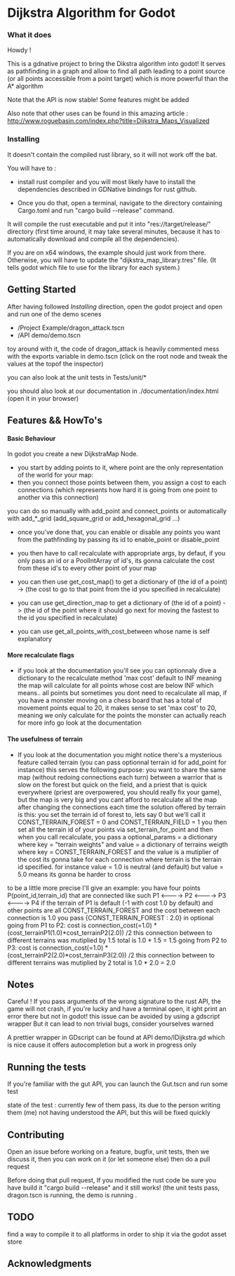 # Dijkstra Algorithm for Godot



### What it does

Howdy !

This is a gdnative project to bring the Dikstra algorithm into godot! It serves as pathfinding in a graph and allow to find all path leading to a point source (or all points accessible from a point target) which is more powerful than the A* algorithm

Note that the API is now stable! Some features might be added

Also note that other uses can be found in this amazing article : http://www.roguebasin.com/index.php?title=Dijkstra_Maps_Visualized


### Installing


It doesn't contain the compiled rust library, so it will not work off the bat.

You will have to : 
* install rust compiler and you will most likely have to install the dependencies described in GDNative bindings for rust github.

* Once you do that, open a terminal, navigate to the directory containing Cargo.toml and run "cargo build --release" command.

It will compile the rust executable and put it into "res://target/release/" directory (first time around, it may take several minutes, because it has to automatically download and compile all the dependencies). 

If you are on x64 windows, the example should just work from there. Otherwise, you will have to update the "dijkstra_map_library.tres" file. (It tells godot which file to use for the library for each system.)

## Getting Started

After having followed *Installing* direction, open the godot project and open and run one of the demo scenes 
*  /Project Example/dragon_attack.tscn
* /API demo/demo.tscn

toy around with it, the code of dragon_attack is heavily commented
mess with the exports variable in demo.tscn (click on the root node and tweak the values at the topof the inspector)

you can also look at the unit tests in Tests/unit/*

you should also look at our documentation in ./documentation/index.html (open it in your browser)

## Features && HowTo's

#### Basic Behaviour
In godot you create a new DijkstraMap Node.
* you start by adding points to it, where point are the only representation of the world for your map:
* then you connect those points between them, you assign a cost to each connections (which represents how hard it is going from one point to another via this connection)

you can do so manually with add_point and connect_points
or automatically with add_*_grid (add_square_grid or add_hexagonal_grid ...)

* once you've done that, you can enable or disable any points  you want from the pathfinding by passing its id to enable_point or disable_point
* you then have to call recalculate with appropriate args, by defaut, if you only pass an id or a PoolIntArray of id's, its gonna calculate the cost from these id's to every other point of your map

* you can then use get_cost_map() to get a dictionary of (the id of a point) -> (the cost to go to that point from the id you specified in recalculate)
* you can use get_direction_map to get a dictionary of (the id of a point) -> (the id of the point where it should go next for moving the fastest to the id you specified in recalculate)
* you can use get_all_points_with_cost_between whose name is self explanatory
#### More recalculate flags
* if you look at the documentation you'll see you can optionnaly dive a dictionary to the recalculate method
'max cost' default to INF meaning the map will calculate for all points whose cost are below INF which means.. all points
but sometimes you dont need to recalculate all map, if you have a monster moving on a chess board that has a total of movement points equal to 20, it makes sense to set 'max cost' to 20, meaning we only calculate for the points the monster can actually reach
for more info go look at the documentation
#### The usefulness of terrain
* If you look at the documentation you might notice there's a mysterious feature called terrain (you can pass optionnal terrain id for add_point for instance)
this serves the following purpose:
you want to share the same map (without redoing connections each turn) between a warrior that is slow on the forest but quick on the field, and a priest that is quick everywhere (priest are overpowered, you should really fix your game), but the map is very big and you cant afford to recalculate all the map after changing the connections each time
the solution offered by terrain is this: you set the terrain id of forest to, lets say 0 but we'll call it CONST_TERRAIN_FOREST = 0 and CONST_TERRAIN_FIELD = 1
you then set all the terrain id of your points via set_terrain_for_point
and then when you call recalculate, you pass a optional_params = a dictionary where key = "terrain weights" and value = a dictionary of terrains weigth
where key = CONST_TERRAIN_FOREST and the value is a mutiplier of the cost its gonna take for each connection where terrain is the terrain id specified.
for instance value = 1.0 is neutral (and default) but value = 5.0 means its gonna be harder to cross

to be a little more precise I'll give an example: you have four points P(point_id,terrain_id) that are connected like such
P1 <----> P2 <----> P3 <----> P4 
if the terrain of P1 is default (-1 with cost 1.0 by default) and other points are all CONST_TERRAIN_FOREST and the cost between each connection is 1.0
you pass {CONST_TERRAIN_FOREST : 2.0} in optional
going from P1 to P2: cost is connection_cost(=1.0) * (cost_terrainP1(1.0)*cost_terrainP2(2.0)) /2 this connection between to different terrains was mutiplied by 1.5 total is 1.0 * 1.5 = 1.5
going from P2 to P3: cost is connection_cost(=1.0) * (cost_terrainP2(2.0)*cost_terrainP3(2.0)) /2 this connection between to different terrains was mutiplied by 2 total is 1.0 * 2.0 = 2.0

## Notes

Careful ! If you pass arguments of the wrong signature to the rust API, the game will not crash, if you're lucky and have a terminal open, it ight print an error there but not in godot! this issue can be avoided by using a gdscript wrapper
But it can lead to non trivial bugs, consider yourselves warned



A prettier wrapper in GDscript can be found at API demo/IDijkstra.gd
which is nice cause it offers autocompletion but a work in progress only



## Running the tests

If you're familiar with the gut API, you can launch the Gut.tscn and run some test

state of the test : currently few of them pass, its due to the person writing them (me) not having understood the API, but this will be fixed quickly


## Contributing

Open an issue before working on a feature, bugfix, unit tests, then we discuss it, then you can work on it (or let someone else) then do a pull request

Before doing that pull request, If you modified the rust code be sure you have build it "cargo build --release" and it still works! (the unit tests pass, dragon.tscn is running, the demo is running .

## TODO
find a way to compile it to all platforms in order to ship it via the godot asset store


## Acknowledgments
